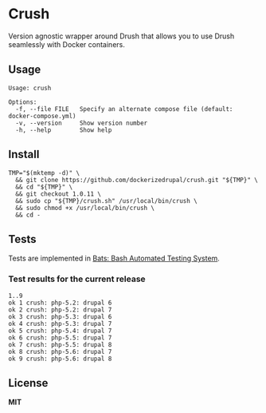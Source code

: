 # Crush

Version agnostic wrapper around Drush that allows you to use Drush seamlessly with Docker containers.

## Usage

    Usage: crush

    Options:
      -f, --file FILE   Specify an alternate compose file (default: docker-compose.yml)
      -v, --version     Show version number
      -h, --help        Show help

## Install

    TMP="$(mktemp -d)" \
      && git clone https://github.com/dockerizedrupal/crush.git "${TMP}" \
      && cd "${TMP}" \
      && git checkout 1.0.11 \
      && sudo cp "${TMP}/crush.sh" /usr/local/bin/crush \
      && sudo chmod +x /usr/local/bin/crush \
      && cd -

## Tests

Tests are implemented in [Bats: Bash Automated Testing System](https://github.com/sstephenson/bats).

### Test results for the current release

    1..9
    ok 1 crush: php-5.2: drupal 6
    ok 2 crush: php-5.2: drupal 7
    ok 3 crush: php-5.3: drupal 6
    ok 4 crush: php-5.3: drupal 7
    ok 5 crush: php-5.4: drupal 7
    ok 6 crush: php-5.5: drupal 7
    ok 7 crush: php-5.5: drupal 8
    ok 8 crush: php-5.6: drupal 7
    ok 9 crush: php-5.6: drupal 8

## License

**MIT**
